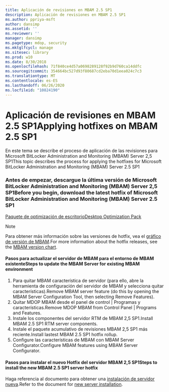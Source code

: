 ```yaml
---
title: Aplicación de revisiones en MBAM 2.5 SP1
description: Aplicación de revisiones en MBAM 2.5 SP1
ms.author: ppriya-msft
author: dansimp
ms.assetid: ''
ms.reviewer: ''
manager: dansimp
ms.pagetype: mdop, security
ms.mktglfcycl: manage
ms.sitesec: library
ms.prod: w10
ms.date: 8/30/2018
ms.openlocfilehash: 71f840ce4d57a0698289128f92b9d760ca14ddfc
ms.sourcegitcommit: 354664bc527d93f80687cd2eba70d1eea024c7c3
ms.translationtype: MT
ms.contentlocale: es-ES
ms.lasthandoff: 06/26/2020
ms.locfileid: "10824190"
---
```

# <span data-ttu-id="7481a-103">Aplicación de revisiones en MBAM 2.5 SP1</span><span class="sxs-lookup"><span data-stu-id="7481a-103">Applying hotfixes on MBAM 2.5 SP1</span></span>
<span data-ttu-id="7481a-104">En este tema se describe el proceso de aplicación de las revisiones para Microsoft BitLocker Administration and Monitoring (MBAM) Server 2,5 SP1</span><span class="sxs-lookup"><span data-stu-id="7481a-104">This topic describes the process for applying the hotfixes for Microsoft BitLocker Administration and Monitoring (MBAM) Server 2.5 SP1</span></span>

### <span data-ttu-id="7481a-105">Antes de empezar, descargue la última versión de Microsoft BitLocker Administration and Monitoring (MBAM) Server 2,5 SP1</span><span class="sxs-lookup"><span data-stu-id="7481a-105">Before you begin, download the latest hotfix of Microsoft BitLocker Administration and Monitoring (MBAM) Server 2.5 SP1</span></span>
[<span data-ttu-id="7481a-106">Paquete de optimización de escritorio</span><span class="sxs-lookup"><span data-stu-id="7481a-106">Desktop Optimization Pack</span></span>](https://www.microsoft.com/download/details.aspx?id=57157)

> [!NOTE]
> <span data-ttu-id="7481a-107">Para obtener más información sobre las versiones de hotfix, vea el [gráfico de versión de MBAM](https://docs.microsoft.com/archive/blogs/dubaisec/mbam-version-chart).</span><span class="sxs-lookup"><span data-stu-id="7481a-107">For more information about the hotfix releases, see the [MBAM version chart](https://docs.microsoft.com/archive/blogs/dubaisec/mbam-version-chart).</span></span>

#### <span data-ttu-id="7481a-108">Pasos para actualizar el servidor de MBAM para el entorno de MBAM existente</span><span class="sxs-lookup"><span data-stu-id="7481a-108">Steps to update the MBAM Server for existing MBAM environment</span></span> 
1. <span data-ttu-id="7481a-109">Para quitar MBAM característica de servidor (para ello, abre la herramienta de configuración del servidor de MBAM y selecciona quitar características).</span><span class="sxs-lookup"><span data-stu-id="7481a-109">Remove MBAM server feature (do this by opening the MBAM Server Configuration Tool, then selecting Remove Features).</span></span>
2. <span data-ttu-id="7481a-110">Quitar MDOP MBAM desde el panel de control | Programas y características.</span><span class="sxs-lookup"><span data-stu-id="7481a-110">Remove MDOP MBAM from Control Panel | Programs and Features.</span></span>
3. <span data-ttu-id="7481a-111">Instale los componentes del servidor RTM de MBAM 2,5 SP1.</span><span class="sxs-lookup"><span data-stu-id="7481a-111">Install MBAM 2.5 SP1 RTM server components.</span></span>
4. <span data-ttu-id="7481a-112">Instale el paquete acumulativo de revisiones MBAM 2,5 SP1 más reciente.</span><span class="sxs-lookup"><span data-stu-id="7481a-112">Install lastest MBAM 2.5 SP1 hotfix rollup.</span></span>
5. <span data-ttu-id="7481a-113">Configure las características de MBAM con MBAM Server Configurator.</span><span class="sxs-lookup"><span data-stu-id="7481a-113">Configure MBAM features using MBAM Server Configurator.</span></span>

#### <span data-ttu-id="7481a-114">Pasos para instalar el nuevo Hotfix del servidor MBAM 2,5 SP1</span><span class="sxs-lookup"><span data-stu-id="7481a-114">Steps to install the new MBAM 2.5 SP1 server hotfix</span></span>
<span data-ttu-id="7481a-115">Haga referencia al documento para obtener una [instalación de servidor nueva](deploying-the-mbam-25-server-infrastructure.md).</span><span class="sxs-lookup"><span data-stu-id="7481a-115">Refer to the document for [new server installation](deploying-the-mbam-25-server-infrastructure.md).</span></span>
